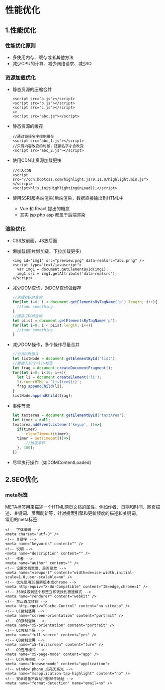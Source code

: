 # 性能优化

## 1.性能优化

### 性能优化原则

* 多使用内存、缓存或者其他方法  
* 减少CPU的计算、减少网络请求、减少IO  

### 资源加载优化

* 静态资源的压缩合并  

  ```markup
  <script src="a.js"></script>
  <script src="b.js"></script>
  <script src="c.js"></script>
  =>
  <script src="abc.js"></script>
  ```

* 静态资源的缓存  

  ```markup
  //通过链接名字控制缓存
  <script src="abc_1.js"></script>
  //只有内容改变的时候，链接名字才会改变
  <script src="abc_2.js"></script>
  ```

* 使用CDN让资源加载更快  

  ```markup
  //引入CDN
  <script src="//cdn.bootcss.com/highlight.js/9.11.0/highlight.min.js"></script>
  <script>hljs.initHighlightingOnLoad();</script>
  ```

* 使用SSR\(服务端渲染\)后端渲染，数据直接输出到HTML中  
  * Vue 和 React 提出的概念  
  * 其实 jsp php asp 都属于后端渲染  

### 渲染优化

* CSS放前面，JS放后面
* 懒加载\(图片懒加载、下拉加载更多\)

  ```markup
  <img id="img1" src="preview.png" data-realsrc="abc.pnng" />
  <script type="text/javascript">
    var img1 = document.getElementById(img1);
    img1.src = img1.getAttribute('data-realsrc');
  </script>
  ```

* 减少DOM查询，对DOM查询做缓存

  ```javascript
  //未缓存DOM查询
  for(let i=0; i < document.getElementsByTagName('p').length; i++){
    //todo something
  }
  //缓存了DOM查询
  let pList = document.getElementsByTagName('p');
  for(let i=0; i < pList.length; i++){
    //todo something
  }
  ```

* 减少DOM操作，多个操作尽量合并

  ```javascript
  //合并DOM插入
  let listNode = document.getElementById('list');
  //要插入10个<li>标签
  let frag = document.createDocumentFragment();
  for(let i=0; i<10; i++){
    let li = document.createElement('li');
    li.innerHTML = `LisItem${i}`;
    frag.appendChild(li);
  }
  listNode.appendChild(frag);
  ```

* 事件节流

  ```javascript
  let textarea = document.getElementById('textArea');
  let timer = null;
  textarea.addEventListener('keyup', ()=>{
    if(timer)
        clearTimeout(timer);
    timer = setTimeout(()=>{
        //触发事件
    }, 100);
  })
  ```

* 尽早执行操作（如DOMContentLoaded）

## 2.SEO优化

### meta标签

META标签用来描述一个HTML网页文档的属性，例如作者、日期和时间、网页描述、关键词、页面刷新等，针对搜索引擎和更新频度的描述和关键词。  
常用的meta标签

```markup
<!-- 字体编码 -->
<meta charset="utf-8" />
<!-- 关键字 -->
<meta name="keywords" content="" />
<!-- 说明 -->
<meta name="description" content="" />
<!-- 作者 -->
<meta name="author" content="" />
<!-- 设置文档宽度、是否缩放 -->
<meta name="viewport" content="width=device-width,initial-scale=1.0,user-scalable=no" />
<!-- 优先使用IE最新版本或chrome -->
<meta http-equiv="X-UA-Compatible" content="IE=edge,chrome=1" />
<!-- 360读取到这个标签立即钱换到极速模式 -->
<meta name="renderer" content="webkit" />
<!-- 禁止百度转码 -->
<meta http-equiv="Cache-Control" content="no-siteapp" />
<!-- UC强制竖屏 -->
<meta name="screen-orientation" content="portrait" />
<!-- QQ强制竖屏 -->
<meta name="x5-orientation" content="portrait" />
<!-- UC强制全屏 -->
<meta name="full-scerrn" content="yes" />
<!-- QQ强制全屏 -->
<meta name="x5-fullscreen" content="ture" />
<!-- QQ应用模式 -->
<meta name="x5-page-mode" content="app" />
<!-- UC应用模式 -->
<meta name="browsermode" content="application">
<!-- window phone 点亮无高光 -->
<meta name="msapplication-tap-highlight" content="no" />
<!-- 安卓设备不自动识别邮件地址 -->
<meta name="format-detection" name="email=no" />
```

